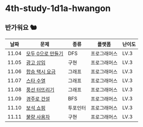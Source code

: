 # 4th-study-1d1a-hwangon
## 반가워요 🐿️
| 날짜    | 문제   | 종류  | 플랫폼 | 난이도 |
|---------|--------|-------|--------|--------|
| 11.04 | [모두 0으로 만들기](https://school.programmers.co.kr/learn/courses/30/lessons/76503) | DFS | 프로그래머스 | LV.3 |
| 11.05 | [광고 삽입](https://school.programmers.co.kr/learn/courses/30/lessons/72414) | 구현 | 프로그래머스 | LV.3 |
| 11.06 | [합승 택시 요금](https://school.programmers.co.kr/learn/courses/30/lessons/72413) | 그래프 | 프로그래머스 | LV.3 |
| 11.07 | [스타 수열](https://school.programmers.co.kr/learn/courses/30/lessons/70130) | 그래프 | 프로그래머스 | LV.3 |
| 11.08 | [풍선 터뜨리기](https://school.programmers.co.kr/learn/courses/30/lessons/68646) | 그래프 | 프로그래머스 | LV.3 |
| 11.09 | [경주로 건설](https://school.programmers.co.kr/learn/courses/30/lessons/67259) | BFS | 프로그래머스 | LV.3 |
| 11.10 | [보석 쇼핑](https://school.programmers.co.kr/learn/courses/30/lessons/67258) | 투포인터 | 프로그래머스 | LV.3 |
| 11.11 | [불량 사용자](https://school.programmers.co.kr/learn/courses/30/lessons/64064) | 구현 | 프로그래머스 | LV.3 |